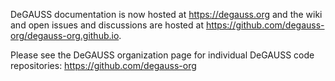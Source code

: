DeGAUSS documentation is now hosted at https://degauss.org and the wiki and open issues and discussions are hosted at https://github.com/degauss-org/degauss-org.github.io.

Please see the DeGAUSS organization page for individual DeGAUSS code repositories: https://github.com/degauss-org
